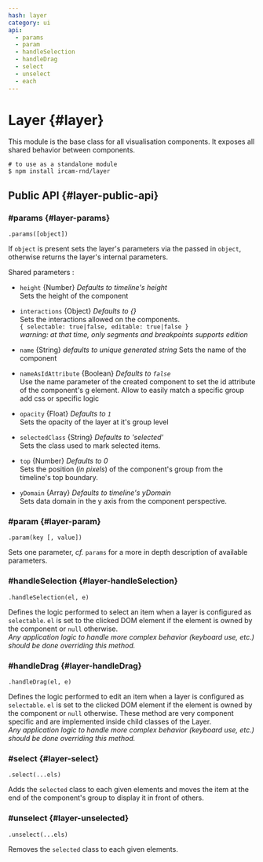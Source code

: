 ```yaml
---
hash: layer
category: ui
api:
  - params
  - param
  - handleSelection
  - handleDrag
  - select
  - unselect
  - each
---
```


# Layer {#layer}

This module is the base class for all visualisation components. It exposes all shared behavior between components.

~~~
# to use as a standalone module
$ npm install ircam-rnd/layer
~~~


## Public API {#layer-public-api}


### #params {#layer-params}

`.params([object])`

If `object` is present sets the layer's parameters via the passed in `object`, otherwise returns the layer's internal parameters.  

Shared parameters :

* `height` {Number} _Defaults to timeline's height_  
  Sets the height of the component  

* `interactions` {Object} _Defaults to {}_  
  Sets the interactions allowed on the components.  
  `{ selectable: true|false, editable: true|false }`  
  _warning: at that time, only segments and breakpoints supports edition_

* `name` {String} _defaults to unique generated string_
  Sets the name of the component

* `nameAsIdAttribute` {Boolean} _Defaults to `false`_  
  Use the name parameter of the created component to set the id attribute of the component's g element. Allow to easily match a specific group add css or specific logic

* `opacity` {Float} _Defaults to `1`_  
  Sets the opacity of the layer at it's group level  

* `selectedClass` {String} _Defaults to 'selected'_  
  Sets the class used to mark selected items.

* `top` {Number} _Defaults to 0_  
  Sets the position (_in pixels_) of the component's group from the timeline's top boundary.

* `yDomain` {Array} _Defaults to timeline's yDomain_  
  Sets data domain in the y axis from the component perspective.


### #param {#layer-param}

`.param(key [, value])`

Sets one parameter, _cf._ `params` for a more in depth description of available parameters.


### #handleSelection {#layer-handleSelection}

`.handleSelection(el, e)`

Defines the logic performed to select an item when a layer is configured as `selectable`. `el` is set to the clicked DOM element if the element is owned by the component or `null` otherwise.  
_Any application logic to handle more complex behavior (keyboard use, etc.) should be done overriding this method._


### #handleDrag {#layer-handleDrag}

`.handleDrag(el, e)`

Defines the logic performed to edit an item when a layer is configured as `selectable`. `el` is set to the clicked DOM element if the element is owned by the component or `null` otherwise. These method are very component specific and are implemented inside child classes of the Layer.  
_Any application logic to handle more complex behavior (keyboard use, etc.) should be done overriding this method._


### #select {#layer-select}

`.select(...els)`

Adds the `selected` class to each given elements and moves the item at the end of the component's group to display it in front of others.


### #unselect {#layer-unselected}

`.unselect(...els)`

Removes the `selected` class to each given elements.

